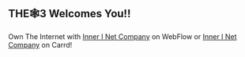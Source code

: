 ## THE🕸3 Welcomes You!! 

Own The Internet with [Inner I Net Company](https://innerinetcompany.webflow.io/) on WebFlow or [Inner I Net Company](https://innerinetcompany.carrd.co/) on Carrd!
